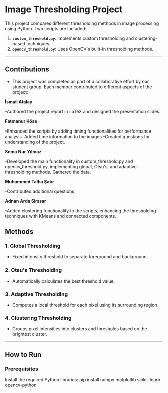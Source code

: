 # Image Thresholding Project

This project compares different thresholding methods in image processing using Python. Two scripts are included:

1. **`custom_threshold.py`**: Implements custom thresholding and clustering-based techniques.
2. **`opencv_threshold.py`**: Uses OpenCV's built-in thresholding methods.

---



## Contributions

- This project was completed as part of a collaborative effort by our student group. 
Each member contributed to different aspects of the project:


**İsmail Atalay**

  -Authored the project report in LaTeX and designed the presentation slides.



**Fatmanur Köse**

  -Enhanced the scripts by adding timing functionalities for performance analysis. Added time information to the images
  -Created questions for understanding of the project. 


**Sema Nur Yılmaz**

  -Developed the main functionality in custom_threshold.py and opencv_threshold.py, implementing global, Otsu's, and adaptive thresholding methods. Gathered the data.



**Muhammed Talha Şatır**

  -Contributed additional questions


**Adnan Arda Simsar**

  -Added clustering functionality to the scripts, enhancing the thresholding techniques with KMeans and connected components.


## Methods

### 1. Global Thresholding
- Fixed intensity threshold to separate foreground and background.

### 2. Otsu's Thresholding
- Automatically calculates the best threshold value.

### 3. Adaptive Thresholding
- Computes a local threshold for each pixel using its surrounding region.

### 4. Clustering Thresholding
- Groups pixel intensities into clusters and thresholds based on the brightest cluster.

---

## How to Run

### Prerequisites
Install the required Python libraries:
pip install numpy matplotlib scikit-learn opencv-python
